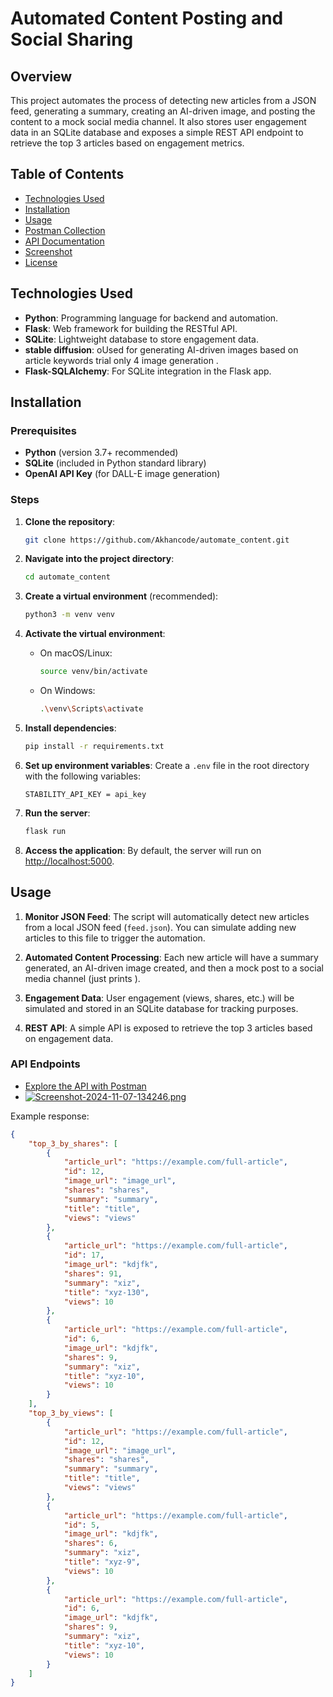 # Automated Content Posting and Social Sharing

## Overview
This project automates the process of detecting new articles from a JSON feed, generating a summary, creating an AI-driven image, and posting the content to a mock social media channel. It also stores user engagement data in an SQLite database and exposes a simple REST API endpoint to retrieve the top 3 articles based on engagement metrics.

## Table of Contents
- [Technologies Used](#technologies-used)
- [Installation](#installation)
- [Usage](#usage)
- [Postman Collection](#postman-collection)
- [API Documentation](#api-documentation)
- [Screenshot](#screenshot)
- [License](#license)

## Technologies Used
- **Python**: Programming language for backend and automation.
- **Flask**: Web framework for building the RESTful API.
- **SQLite**: Lightweight database to store engagement data.
- **stable diffusion**: oUsed for generating AI-driven images based on article keywords trial only 4 image generation .
- **Flask-SQLAlchemy**: For SQLite integration in the Flask app.

## Installation

### Prerequisites
- **Python** (version 3.7+ recommended)
- **SQLite** (included in Python standard library)
- **OpenAI API Key** (for DALL-E image generation)

### Steps

1. **Clone the repository**:
    ```bash
    git clone https://github.com/Akhancode/automate_content.git
    ```

2. **Navigate into the project directory**:
    ```bash
    cd automate_content
    ```

3. **Create a virtual environment** (recommended):
    ```bash
    python3 -m venv venv
    ```

4. **Activate the virtual environment**:
    - On macOS/Linux:
      ```bash
      source venv/bin/activate
      ```
    - On Windows:
      ```bash
      .\venv\Scripts\activate
      ```

5. **Install dependencies**:
    ```bash
    pip install -r requirements.txt
    ```

6. **Set up environment variables**:
    Create a `.env` file in the root directory with the following variables:
    ```plaintext
    STABILITY_API_KEY = api_key
    ```

7. **Run the server**:
    ```bash
    flask run
    ```

8. **Access the application**: By default, the server will run on [http://localhost:5000](http://localhost:5000).

## Usage

1. **Monitor JSON Feed**: The script will automatically detect new articles from a local JSON feed (`feed.json`). You can simulate adding new articles to this file to trigger the automation.

2. **Automated Content Processing**: Each new article will have a summary generated, an AI-driven image created, and then a mock post to a social media channel (just prints ).

3. **Engagement Data**: User engagement (views, shares, etc.) will be simulated and stored in an SQLite database for tracking purposes.

4. **REST API**: A simple API is exposed to retrieve the top 3 articles based on engagement data.

### API Endpoints

 - [Explore the API with Postman](https://www.postman.com/restless-moon-684338/workspace/lcx-assessment/collection/30275964-dbc92cec-9daf-41b7-894c-377117887a20?action=share&creator=30275964)
 - [![Screenshot-2024-11-07-134246.png](https://i.postimg.cc/fTGMMkL1/Screenshot-2024-11-07-134246.png)](https://postimg.cc/PPQg4X1M)
  
Example response:
```json
{
    "top_3_by_shares": [
        {
            "article_url": "https://example.com/full-article",
            "id": 12,
            "image_url": "image_url",
            "shares": "shares",
            "summary": "summary",
            "title": "title",
            "views": "views"
        },
        {
            "article_url": "https://example.com/full-article",
            "id": 17,
            "image_url": "kdjfk",
            "shares": 91,
            "summary": "xiz",
            "title": "xyz-130",
            "views": 10
        },
        {
            "article_url": "https://example.com/full-article",
            "id": 6,
            "image_url": "kdjfk",
            "shares": 9,
            "summary": "xiz",
            "title": "xyz-10",
            "views": 10
        }
    ],
    "top_3_by_views": [
        {
            "article_url": "https://example.com/full-article",
            "id": 12,
            "image_url": "image_url",
            "shares": "shares",
            "summary": "summary",
            "title": "title",
            "views": "views"
        },
        {
            "article_url": "https://example.com/full-article",
            "id": 5,
            "image_url": "kdjfk",
            "shares": 6,
            "summary": "xiz",
            "title": "xyz-9",
            "views": 10
        },
        {
            "article_url": "https://example.com/full-article",
            "id": 6,
            "image_url": "kdjfk",
            "shares": 9,
            "summary": "xiz",
            "title": "xyz-10",
            "views": 10
        }
    ]
}
